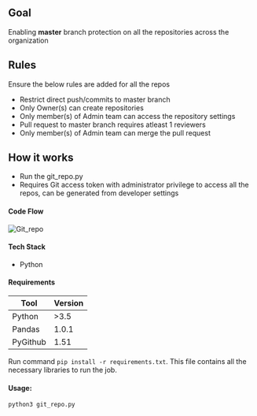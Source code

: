 ## Goal

Enabling **master** branch protection on all the repositories across the organization

## Rules

Ensure the below rules are added for all the repos
- Restrict direct push/commits to master branch 
- Only Owner(s) can create repositories
- Only member(s) of Admin team can access the repository settings
- Pull request to master branch requires atleast 1 reviewers
- Only member(s) of Admin team can merge the pull request

## How it works

* Run the git_repo.py
* Requires Git access token with administrator privilege to access all the repos, can be generated from developer settings

#### Code Flow

![Git_repo](https://user-images.githubusercontent.com/91729608/159126567-ba294119-2d3c-42fb-93de-2509f2e91cbd.png)

#### Tech Stack
  - Python
#### Requirements
| Tool | Version |
| ------ | ------ |
| Python | >3.5 |
| Pandas | 1.0.1 |
| PyGithub | 1.51 |


Run command `pip install -r requirements.txt`. This file contains all the necessary libraries  to run the job.

#### Usage:
```sh
python3 git_repo.py
```